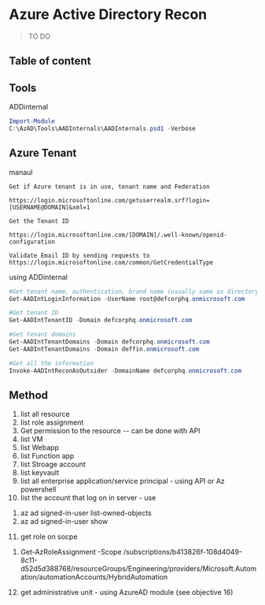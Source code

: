 # Azure Active Directory Recon
> TO DO
## Table of content

## Tools

ADDinternal
```powershell
Import-Module
C:\AzAD\Tools\AADInternals\AADInternals.psd1 -Verbose
```

## Azure Tenant

manaul
```
Get if Azure tenant is in use, tenant name and Federation

https://login.microsoftonline.com/getuserrealm.srf?login=[USERNAME@DOMAIN]&xml=1

Get the Tenant ID

https://login.microsoftonline.com/[DOMAIN]/.well-known/openid-configuration

Validate Email ID by sending requests to
https://login.microsoftonline.com/common/GetCredentialType
```

using ADDinternal
```powershell
#Get tenant name, authentication, brand name (usually same as directory name) and domain name
Get-AADIntLoginInformation -UserName root@defcorphq.onmicrosoft.com

#Get tenant ID
Get-AADIntTenantID -Domain defcorphq.onmicrosoft.com 

#Get tenant domains
Get-AADIntTenantDomains -Domain defcorphq.onmicrosoft.com 
Get-AADIntTenantDomains -Domain deffin.onmicrosoft.com

#Get all the information
Invoke-AADIntReconAsOutsider -DomainName defcorphq.onmicrosoft.com
```

## Method
1. list all resource
2. list role assignment
3. Get permission to the resource -- can be done with API
4. list VM
5. list Webapp
6. list Function app
7. list Stroage account
8. list keyvault
9. list all enterprise application/service principal - using API or Az powershell
10. list the account that log on in server - use 
   1) az ad signed-in-user list-owned-objects
   2) az ad signed-in-user show
11. get role on socpe 
   1) Get-AzRoleAssignment -Scope /subscriptions/b413826f-108d4049-8c11-d52d5d388768/resourceGroups/Engineering/providers/Microsoft.Automation/automationAccounts/HybridAutomation
12. get administrative unit - using AzureAD module (see objective 16)
